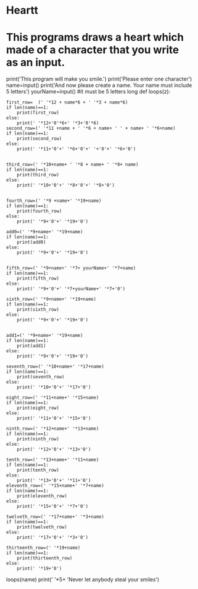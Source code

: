 # Heartt
# This programs draws a heart which made of a character that you write as an input.
 print('This program will make you smile.')
 print('Please enter one character')
 name=input()
 print('And now please create a name. Your name must include 5 letters')
 yourName=input() #it must be 5 letters long
 def loops(z):
    
    first_row=  (' '*12 + name*6 + ' '*3 + name*6)
    if len(name)==1:
        print(first_row)
    else:
        print(' '*12+'0'*6+' '*3+'0'*6)
    second_row=(' '*11 +name + ' '*6 + name+ ' ' + name+ ' '*6+name)
    if len(name)==1:
        print(second_row)
    else:
        print(' '*11+'0'+' '*6+'0'+' '+'0'+' '*6+'0')
        
    
    third_row=(' '*10+name+ ' '*8 + name+ ' '*8+ name)
    if len(name)==1:
        print(third_row)
    else:
        print(' '*10+'0'+' '*8+'0'+' '*8+'0')

    
    fourth_row=(' '*9 +name+' '*19+name)
    if len(name)==1:
        print(fourth_row)
    else:
        print(' '*9+'0'+' '*19+'0')

    add0=(' '*9+name+' '*19+name)
    if len(name)==1:
        print(add0)
    else:
        print(' '*9+'0'+' '*19+'0')
    
    
    fifth_row=(' '*9+name+' '*7+ yourName+' '*7+name)
    if len(name)==1:
        print(fifth_row)
    else:
        print(' '*9+'0'+' '*7+yourName+' '*7+'0')
    
    sixth_row=(' '*9+name+' '*19+name)
    if len(name)==1:
        print(sixth_row)
    else:
        print(' '*9+'0'+' '*19+'0')

    
    add1=(' '*9+name+' '*19+name)
    if len(name)==1:
        print(add1)
    else:
        print(' '*9+'0'+' '*19+'0')

    seventh_row=(' '*10+name+' '*17+name)
    if len(name)==1:
        print(seventh_row)
    else:
        print(' '*10+'0'+' '*17+'0')
    
    eight_row=(' '*11+name+' '*15+name)
    if len(name)==1:
        print(eight_row)
    else:
        print(' '*11+'0'+' '*15+'0')
    
    ninth_row=(' '*12+name+' '*13+name)
    if len(name)==1:
        print(ninth_row)
    else:
        print(' '*12+'0'+' '*13+'0')
    
    tenth_row=(' '*13+name+' '*11+name)
    if len(name)==1:
        print(tenth_row)
    else:
        print(' '*13+'0'+' '*11+'0')
    eleventh_row=(' '*15+name+' '*7+name)
    if len(name)==1:
        print(eleventh_row)
    else:
        print(' '*15+'0'+' '*7+'0')
    
    twelveth_row=(' '*17+name+' '*3+name)
    if len(name)==1:
        print(twelveth_row)
    else:
        print(' '*17+'0'+' '*3+'0')
    
    thirteenth_row=(' '*19+name)
    if len(name)==1:
        print(thirteenth_row)
    else:
        print(' '*19+'0')
    
 loops(name)
 print(' '*5+ 'Never let anybody steal your smiles')




